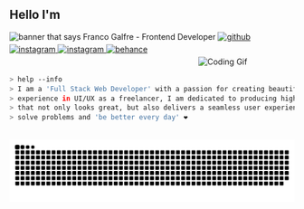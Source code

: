 <h2>Hello I'm</h2>

<img src="https://i.imgur.com/LtnZ93v.jpg" alt="banner that says Franco Galfre - Frontend Developer" width="830px" heigth="200px" >

<a href="https://github.com/francogalfre" target="_blank">
  <img src=https://img.shields.io/badge/github-%2324292e.svg?&style=for-the-badge&logo=github&logoColor=white alt=github style="margin-bottom: 5px;" />
</a>
<a href="https://instagram.com/franco.code" target="_blank">
  <img src=https://img.shields.io/badge/instagram-%23000000.svg?&style=for-the-badge&logo=instagram&logoColor=white alt=instagram style="margin-bottom: 5px;" />
</a>
<a href="https://instagram.com/francxgalfre" target="_blank">
  <img src=https://img.shields.io/badge/instagram-%23000000.svg?&style=for-the-badge&logo=instagram&logoColor=white alt=instagram style="margin-bottom: 5px;" />
</a>
<a href="https://www.behance.net/franquitogalfre" target="_blank">
  <img src=https://img.shields.io/badge/behance-%23191919.svg?&style=for-the-badge&logo=behance&logoColor=white alt=behance style="margin-bottom: 5px;" />
</a>

<br />

<div align="top">
  <img align="right" alt="Coding Gif" width="170" src="https://media3.giphy.com/media/IsGGkNl69uMSqgKB1c/giphy.gif" />
</div>

<br />

```bash
> help --info
> I am a 'Full Stack Web Developer' with a passion for creating beautiful websites. With
> experience in UI/UX as a freelancer, I am dedicated to producing high-quality work
> that not only looks great, but also delivers a seamless user experience. I like to
> solve problems and 'be better every day' ❤
```

<br />

<picture>
  <source media="(prefers-color-scheme: dark)" srcset="https://raw.githubusercontent.com/francogalfre/francogalfre/output/github-snake-dark.svg" />
  <source media="(prefers-color-scheme: light)" srcset="https://raw.githubusercontent.com/francogalfre/francogalfre/output/github-snake.svg" />
  <img alt="github-snake" src="https://raw.githubusercontent.com/francogalfre/francogalfre/output/github-snake.svg" />
</picture>

